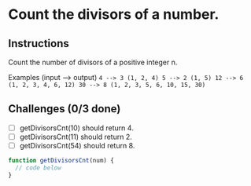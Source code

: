 # Count the divisors of a number.

## Instructions

Count the number of divisors of a positive integer n.

Examples (input --> output)
`4 --> 3 (1, 2, 4)
5 --> 2 (1, 5)
12 --> 6 (1, 2, 3, 4, 6, 12)
30 --> 8 (1, 2, 3, 5, 6, 10, 15, 30)`

## Challenges (0/3 done)

- [ ] getDivisorsCnt(10) should return 4.
- [ ] getDivisorsCnt(11) should return 2.
- [ ] getDivisorsCnt(54) should return 8.

```js
function getDivisorsCnt(num) {
  // code below
}
```

